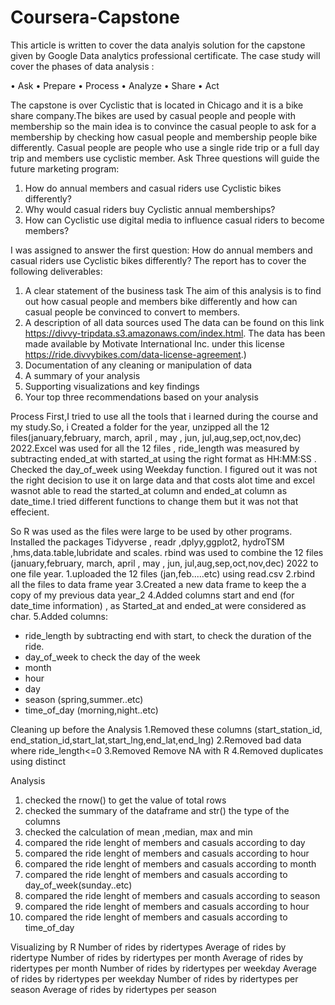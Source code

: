 # Coursera-Capstone 
This article is written to cover the data analyis solution for the capstone given by Google Data analytics professional certificate. The case study will cover the phases of data analysis :

•	Ask
•	Prepare
•	Process
•	Analyze
•	Share
•	Act

The capstone is over Cyclistic that is located in Chicago and it is a bike share company.The bikes are used by casual people and people with membership so the main idea is to convince the casual people to ask for a membership by checking how casual people and membership people bike differently. Casual people are people who use a single ride trip or a full day trip and members use cyclistic member.
Ask Three questions will guide the future marketing program: 
1. How do annual members and casual riders use Cyclistic bikes differently? 
2. Why would casual riders buy Cyclistic annual memberships? 
3. How can Cyclistic use digital media to influence casual riders to become members?

I was assigned to answer the first question: How do annual members and casual riders use Cyclistic bikes differently?
The report has to cover the following deliverables: 
1.	A clear statement of the business task 
The aim of this analysis is to find out how casual people and members bike differently and how can casual people be convinced to convert to members.
2.	A description of all data sources used 
The data can be found on this link https://divvy-tripdata.s3.amazonaws.com/index.html.
The data has been made available by Motivate International Inc. under this license https://ride.divvybikes.com/data-license-agreement.)
3.	Documentation of any cleaning or manipulation of data
4.	A summary of your analysis 
5.	Supporting visualizations and key findings 
6.	Your top three recommendations based on your analysis

Process
First,I tried to use all the tools that i learned during the course and my study.So, i Created a folder for the year, unzipped all the 12 files(january,february, march, april , may , jun, jul,aug,sep,oct,nov,dec) 2022.Excel was used for all the 12 files , ride_length was measured by subtracting ended_at with started_at using the right format as HH:MM:SS . Checked the day_of_week using Weekday function. I figured out it was not the right decision to use it on large data and that costs alot time and excel wasnot able to read the started_at column and ended_at column as date_time.I tried different functions to change them but it was not that effecient.


So R was used as the files were large to be used by other programs. Installed the packages Tidyverse , readr ,dplyy,ggplot2, hydroTSM ,hms,data.table,lubridate and scales. rbind was used to combine the 12 files (january,february, march, april , may , jun, jul,aug,sep,oct,nov,dec) 2022 to one file year.
1.uploaded the 12 files (jan,feb.....etc) using read.csv 
2.rbind all the files to data frame year 
3.Created a new data frame to keep the a copy of my previous data year_2 
4.Added columns start and end (for date_time information) , as Started_at and ended_at were considered as char. 
5.Added columns:
- ride_length by subtracting end with start, to check the duration of the ride. 
- day_of_week to check the day of the week
- month 
- hour 
- day 
- season (spring,summer..etc) 
- time_of_day (morning,night..etc) 

Cleaning up before the Analysis
1.Removed these columns (start_station_id, end_station_id,start_lat,start_lng,end_lat,end_lng) 
2.Removed bad data where ride_length<=0 
3.Removed Remove NA with R 
4.Removed duplicates using distinct

Analysis 
1.	checked the rnow() to get the value of total rows
2.	checked the summary of the dataframe and str() the type of the columns
3.	checked the calculation of mean ,median, max and min
4.	compared the ride lenght of members and casuals according to day
5.	compared the ride lenght of members and casuals according to hour
6.	compared the ride lenght of members and casuals according to month
7.	compared the ride lenght of members and casuals according to day_of_week(sunday..etc)
8.	compared the ride lenght of members and casuals according to season
9.	compared the ride lenght of members and casuals according to hour
10.	compared the ride lenght of members and casuals according to time_of_day


Visualizing by R 
Number of rides by ridertypes 
Average of rides by ridertype 
Number of rides by ridertypes per month 
Average of rides by ridertypes per month 
Number of rides by ridertypes per weekday 
Average of rides by ridertypes per weekday
Number of rides by ridertypes per season 
Average of rides by ridertypes per season













